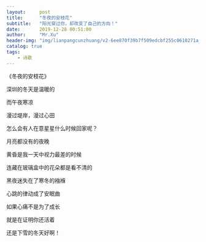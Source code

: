 ```yaml
---
layout:     post
title:      "冬夜的安枝花"
subtitle:   "阳光穿过你，却改变了自己的方向！"
date:       2019-12-28 00:51:00
author:     "Mr.Xu"
header-img: "img/lianpangcunzhuang/v2-6ee870f39b7f509edcbf255c0610271a_b.jpg"
catalog: true
tags:
    - 诗歌
---
```


《冬夜的安枝花》

深圳的冬天是温暖的

而午夜寒凉

漫过堤岸，漫过心田

怎么会有人在意星星什么时候回家呢？

月亮都没有的夜晚





黄昏是我一天中视力最差的时候

连藏在玻璃盒中的花朵都是看不清的

黑夜迷失在了寒冬的襁褓

心跳的律动成了安眠曲

如果心痛不是为了成长

就是在证明你还活着





还是下雪的冬天好啊！





